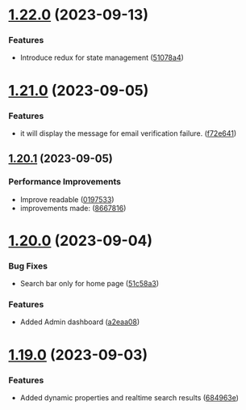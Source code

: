 # [1.22.0](https://github.com/hossainchisty/LeafLine-Client/compare/v1.21.0...v1.22.0) (2023-09-13)


### Features

* Introduce redux for state management ([51078a4](https://github.com/hossainchisty/LeafLine-Client/commit/51078a4066209024f7d638e9eae805adcb45e029))



# [1.21.0](https://github.com/hossainchisty/LeafLine-Client/compare/v1.20.1...v1.21.0) (2023-09-05)


### Features

*  it will display the message for email verification failure. ([f72e641](https://github.com/hossainchisty/LeafLine-Client/commit/f72e641e5ea2fab23e1a11c0dbdc439f52475f91))



## [1.20.1](https://github.com/hossainchisty/LeafLine-Client/compare/v1.20.0...v1.20.1) (2023-09-05)


### Performance Improvements

* Improve readable ([0197533](https://github.com/hossainchisty/LeafLine-Client/commit/0197533d9aaa1e79b6f4624217fdd8b76a0c6c85))
* improvements made: ([8667816](https://github.com/hossainchisty/LeafLine-Client/commit/86678163d96a0b9f30f84aea50f2ea6cba7df612))



# [1.20.0](https://github.com/hossainchisty/LeafLine-Client/compare/v1.19.0...v1.20.0) (2023-09-04)


### Bug Fixes

* Search bar only for home page ([51c58a3](https://github.com/hossainchisty/LeafLine-Client/commit/51c58a39e582e10732b6a04ed36d7c16f779f991))


### Features

* Added Admin dashboard ([a2eaa08](https://github.com/hossainchisty/LeafLine-Client/commit/a2eaa08bf8f51513fcba3e8a5adb222d181241bc))



# [1.19.0](https://github.com/hossainchisty/LeafLine-Client/compare/v1.18.0...v1.19.0) (2023-09-03)


### Features

* Added dynamic properties and realtime search results ([684963e](https://github.com/hossainchisty/LeafLine-Client/commit/684963ecf735ae9777a16e623e2eae2f3e326252))



